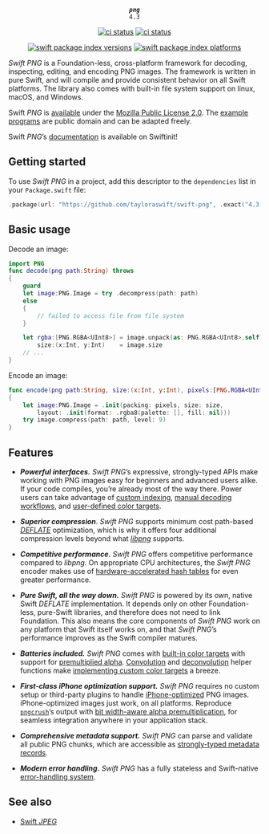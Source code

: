 <div align="center">

***`png`***<br>`4.3`

[![ci status](https://github.com/tayloraswift/swift-png/actions/workflows/build.yml/badge.svg)](https://github.com/tayloraswift/swift-png/actions/workflows/build.yml)
[![ci status](https://github.com/tayloraswift/swift-png/actions/workflows/build-devices.yml/badge.svg)](https://github.com/tayloraswift/swift-png/actions/workflows/build-devices.yml)


[![swift package index versions](https://img.shields.io/endpoint?url=https%3A%2F%2Fswiftpackageindex.com%2Fapi%2Fpackages%2Ftayloraswift%2Fswift-png%2Fbadge%3Ftype%3Dswift-versions)](https://swiftpackageindex.com/tayloraswift/swift-png)
[![swift package index platforms](https://img.shields.io/endpoint?url=https%3A%2F%2Fswiftpackageindex.com%2Fapi%2Fpackages%2Ftayloraswift%2Fswift-png%2Fbadge%3Ftype%3Dplatforms)](https://swiftpackageindex.com/tayloraswift/swift-png)

</div>

*Swift PNG* is a Foundation-less, cross-platform framework for decoding, inspecting, editing, and encoding PNG images. The framework is written in pure Swift, and will compile and provide consistent behavior on all Swift platforms. The library also comes with built-in file system support on linux, macOS, and Windows.

Swift *PNG* is [available](LICENSE) under the [Mozilla Public License 2.0](https://www.mozilla.org/en-US/MPL/2.0/). The [example programs](Snippets/) are public domain and can be adapted freely.

Swift *PNG*’s [documentation](https://swiftinit.org/docs/swift-png/png) is available on Swiftinit!

## Getting started

To use *Swift PNG* in a project, add this descriptor to the `dependencies` list in your `Package.swift` file:

```swift
.package(url: "https://github.com/tayloraswift/swift-png", .exact("4.3.0"))
```

## Basic usage

Decode an image:

```swift
import PNG
func decode(png path:String) throws
{
    guard
    let image:PNG.Image = try .decompress(path: path)
    else
    {
        // failed to access file from file system
    }

    let rgba:[PNG.RGBA<UInt8>] = image.unpack(as: PNG.RGBA<UInt8>.self),
        size:(x:Int, y:Int)    = image.size
    // ...
}
```

Encode an image:

```swift
func encode(png path:String, size:(x:Int, y:Int), pixels:[PNG.RGBA<UInt8>]) throws
{
    let image:PNG.Image = .init(packing: pixels, size: size,
        layout: .init(format: .rgba8(palette: [], fill: nil)))
    try image.compress(path: path, level: 9)
}
```

## Features

- ***Powerful interfaces.*** *Swift PNG*’s expressive, strongly-typed APIs make working with PNG images easy for beginners and advanced users alike. If your code compiles, you’re already most of the way there. Power users can take advantage of [custom indexing](https://swiftinit.org/docs/swift-png/png/indexing), [manual decoding workflows](https://swiftinit.org/docs/swift-png/png/onlinedecoding), and [user-defined color targets](https://swiftinit.org/docs/swift-png/png/customcolor).

- ***Superior compression***. *Swift PNG* supports minimum cost path-based [*DEFLATE*](https://tools.ietf.org/html/rfc1951) optimization, which is why it offers four additional compression levels beyond what [*libpng*](http://www.libpng.org/pub/png/libpng.html) supports.

- ***Competitive performance.*** *Swift PNG* offers competitive performance compared to *libpng*. On appropriate CPU architectures, the *Swift PNG* encoder makes use of [hardware-accelerated hash tables](https://engineering.fb.com/2019/04/25/developer-tools/f14/) for even greater performance.

- ***Pure Swift, all the way down.*** *Swift PNG* is powered by its own, native Swift *DEFLATE* implementation. It depends only on other Foundation-less, pure-Swift libraries, and therefore does not need to link Foundation. This also means the core components of *Swift PNG* work on any platform that Swift itself works on, and that *Swift PNG*’s performance improves as the Swift compiler matures.

- ***Batteries included.*** *Swift PNG* comes with [built-in color targets](https://swiftinit.org/ptcl/swift-png/png/_pngcolor) with support for [premultiplied alpha](https://swiftinit.org/docs/swift-png/png/png/rgba.premultiplied). [Convolution](https://swiftinit.org/docs/swift-png/png/png.convolve(_:dereference:kernel:)?hash=O92V) and [deconvolution](https://swiftinit.org/docs/swift-png/png/png.deconvolve(_:as:depth:kernel:)?hash=2SQA0) helper functions make [implementing custom color targets](https://swiftinit.org/docs/swift-png/png/customcolor) a breeze.

- ***First-class iPhone optimization support.*** *Swift PNG* requires no custom setup or third-party plugins to handle [iPhone-optimized](https://swiftinit.org/docs/swift-png/png/iphoneoptimized) PNG images. iPhone-optimized images just work, on all platforms. Reproduce [`pngcrush`](https://developer.apple.com/library/archive/qa/qa1681/_index.html)’s output with [bit width-aware alpha premultiplication](https://swiftinit.org/docs/swift-png/png/png/rgba.premultiplied(as:)), for seamless integration anywhere in your application stack.

- ***Comprehensive metadata support.*** *Swift PNG* can parse and validate all public PNG chunks, which are accessible as [strongly-typed metadata records](https://swiftinit.org/docs/swift-png/png/png/metadata).

- ***Modern error handling.*** *Swift PNG* has a fully stateless and Swift-native [error-handling system](https://swiftinit.org/docs/swift-png/png/png/error).

## See also

* [Swift *JPEG*](https://github.com/tayloraswift/jpeg)
